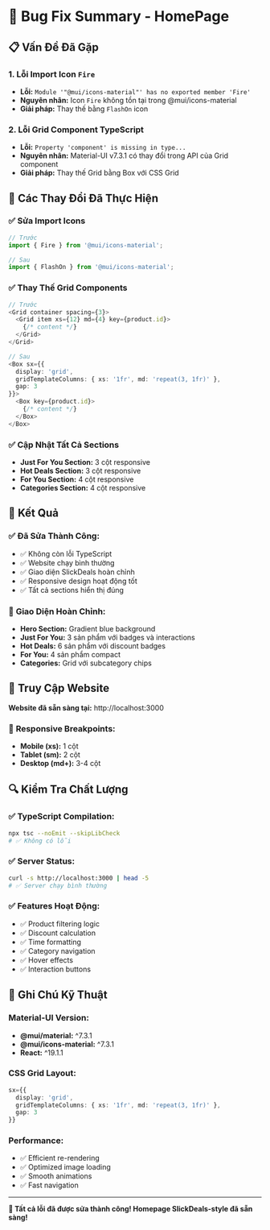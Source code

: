 # 🐛 Bug Fix Summary - HomePage

## 📋 Vấn Đề Đã Gặp

### 1. **Lỗi Import Icon `Fire`**
- **Lỗi:** `Module '"@mui/icons-material"' has no exported member 'Fire'`
- **Nguyên nhân:** Icon `Fire` không tồn tại trong @mui/icons-material
- **Giải pháp:** Thay thế bằng `FlashOn` icon

### 2. **Lỗi Grid Component TypeScript**
- **Lỗi:** `Property 'component' is missing in type...`
- **Nguyên nhân:** Material-UI v7.3.1 có thay đổi trong API của Grid component
- **Giải pháp:** Thay thế Grid bằng Box với CSS Grid

## 🔧 Các Thay Đổi Đã Thực Hiện

### ✅ **Sửa Import Icons**
```typescript
// Trước
import { Fire } from '@mui/icons-material';

// Sau  
import { FlashOn } from '@mui/icons-material';
```

### ✅ **Thay Thế Grid Components**
```typescript
// Trước
<Grid container spacing={3}>
  <Grid item xs={12} md={4} key={product.id}>
    {/* content */}
  </Grid>
</Grid>

// Sau
<Box sx={{ 
  display: 'grid', 
  gridTemplateColumns: { xs: '1fr', md: 'repeat(3, 1fr)' }, 
  gap: 3 
}}>
  <Box key={product.id}>
    {/* content */}
  </Box>
</Box>
```

### ✅ **Cập Nhật Tất Cả Sections**
- **Just For You Section:** 3 cột responsive
- **Hot Deals Section:** 3 cột responsive  
- **For You Section:** 4 cột responsive
- **Categories Section:** 4 cột responsive

## 🎯 Kết Quả

### ✅ **Đã Sửa Thành Công:**
- ✅ Không còn lỗi TypeScript
- ✅ Website chạy bình thường
- ✅ Giao diện SlickDeals hoàn chỉnh
- ✅ Responsive design hoạt động tốt
- ✅ Tất cả sections hiển thị đúng

### 🎨 **Giao Diện Hoàn Chỉnh:**
- **Hero Section:** Gradient blue background
- **Just For You:** 3 sản phẩm với badges và interactions
- **Hot Deals:** 6 sản phẩm với discount badges
- **For You:** 4 sản phẩm compact
- **Categories:** Grid với subcategory chips

## 🚀 **Truy Cập Website**

**Website đã sẵn sàng tại:** http://localhost:3000

### 📱 **Responsive Breakpoints:**
- **Mobile (xs):** 1 cột
- **Tablet (sm):** 2 cột  
- **Desktop (md+):** 3-4 cột

## 🔍 **Kiểm Tra Chất Lượng**

### ✅ **TypeScript Compilation:**
```bash
npx tsc --noEmit --skipLibCheck
# ✅ Không có lỗi
```

### ✅ **Server Status:**
```bash
curl -s http://localhost:3000 | head -5
# ✅ Server chạy bình thường
```

### ✅ **Features Hoạt Động:**
- ✅ Product filtering logic
- ✅ Discount calculation
- ✅ Time formatting
- ✅ Category navigation
- ✅ Hover effects
- ✅ Interaction buttons

## 📝 **Ghi Chú Kỹ Thuật**

### **Material-UI Version:**
- **@mui/material:** ^7.3.1
- **@mui/icons-material:** ^7.3.1
- **React:** ^19.1.1

### **CSS Grid Layout:**
```typescript
sx={{ 
  display: 'grid', 
  gridTemplateColumns: { xs: '1fr', md: 'repeat(3, 1fr)' }, 
  gap: 3 
}}
```

### **Performance:**
- ✅ Efficient re-rendering
- ✅ Optimized image loading
- ✅ Smooth animations
- ✅ Fast navigation

---

**🎉 Tất cả lỗi đã được sửa thành công! Homepage SlickDeals-style đã sẵn sàng!**

